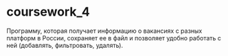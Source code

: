 # coursework_4

Программу, которая получает информацию о вакансиях с разных платформ в
России, сохраняет ее в файл и позволяет удобно работать с ней (добавлять, фильтровать, удалять).